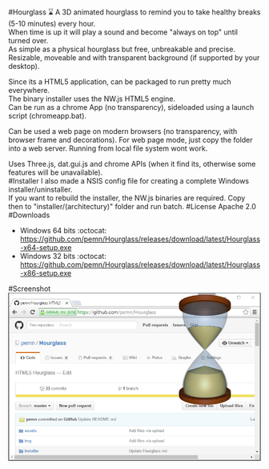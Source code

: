 #Hourglass :hourglass:
A 3D animated hourglass to remind you to take healthy breaks (5-10 minutes) every hour.  
When time is up it will play a sound and become "always on top" until turned over.  
As simple as a physical hourglass but free, unbreakable and precise.  
Resizable, moveable and with transparent background (if supported by your desktop).  
  
Since its a HTML5 application, can be packaged to run pretty much everywhere.  
The binary installer uses the NW.js HTML5 engine.  
Can be run as a chrome App (no transparency), sideloaded using a launch script (chromeapp.bat).  
  
Can be used a web page on modern browsers (no transparency, with browser frame and decorations). For web page mode, just copy the folder into a web server. Running from local file system wont work.  
  
Uses Three.js, dat.gui.js and chrome APIs (when it find its, otherwise some features will be unavailable).  
#Installer
I also made a NSIS config file for creating a complete Windows installer/uninstaller.  
If you want to rebuild the installer, the NW.js binaries are required. Copy then to "installer/(architectury)" folder and run batch.
#License
Apache 2.0
#Downloads
- Windows 64 bits :octocat:  
https://github.com/pemn/Hourglass/releases/download/latest/Hourglass-x64-setup.exe  
- Windows 32 bits :octocat:  
https://github.com/pemn/Hourglass/releases/download/latest/Hourglass-x86-setup.exe  

#Screenshot
![screenshot](https://github.com/pemn/Hourglass/blob/master/img/screenshot.png)
